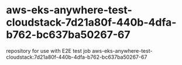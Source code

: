 # aws-eks-anywhere-test-cloudstack-7d21a80f-440b-4dfa-b762-bc637ba50267-67
repository for use with E2E test job aws-eks-anywhere-test-cloudstack:7d21a80f-440b-4dfa-b762-bc637ba50267-67
